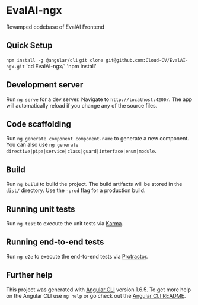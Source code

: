 # EvalAI-ngx
Revamped codebase of EvalAI Frontend

## Quick Setup 
`npm install -g @angular/cli`
`git clone git@github.com:Cloud-CV/EvalAI-ngx.git`
'cd EvalAI-ngx/'
'npm install'

## Development server

Run `ng serve` for a dev server. Navigate to `http://localhost:4200/`. The app will automatically reload if you change any of the source files.

## Code scaffolding

Run `ng generate component component-name` to generate a new component. You can also use `ng generate directive|pipe|service|class|guard|interface|enum|module`.

## Build

Run `ng build` to build the project. The build artifacts will be stored in the `dist/` directory. Use the `-prod` flag for a production build.

## Running unit tests

Run `ng test` to execute the unit tests via [Karma](https://karma-runner.github.io).

## Running end-to-end tests

Run `ng e2e` to execute the end-to-end tests via [Protractor](http://www.protractortest.org/).

## Further help

This project was generated with [Angular CLI](https://github.com/angular/angular-cli) version 1.6.5.
To get more help on the Angular CLI use `ng help` or go check out the [Angular CLI README](https://github.com/angular/angular-cli/blob/master/README.md).
